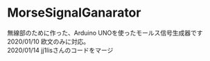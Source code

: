 # MorseSignalGanarator  
無線部のために作った、Arduino UNOを使ったモールス信号生成器です  
2020/01/10 欧文のみに対応。  
2020/01/14 jj1lisさんのコードをマージ